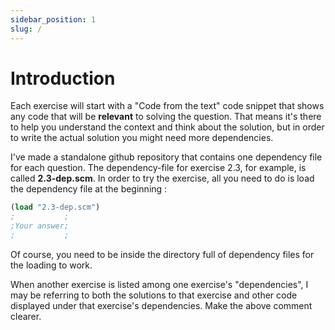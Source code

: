 ```yaml
---
sidebar_position: 1
slug: /
---
```

# Introduction

Each exercise will start with a "Code from the text" code snippet that shows any code that will be **relevant** to solving the question. That means it's there to help you understand the context and think about the solution, but in order to write the actual solution you might need more dependencies. 

I've made a standalone github repository that contains one dependency file for each question. The dependency-file for exercise 2.3, for example, is called **2.3-dep.scm**. In order to try the exercise, all you need to do is load the dependency file at the beginning :

```scheme
(load "2.3-dep.scm")
;           ;
;Your answer;
;           ;
```

Of course, you need to be inside the directory full of dependency files for the loading to work.


When another exercise is listed among one exercise's "dependencies", I may be referring to both the solutions to that exercise and other code displayed under that exercise's dependencies.
Make the above comment clearer.



